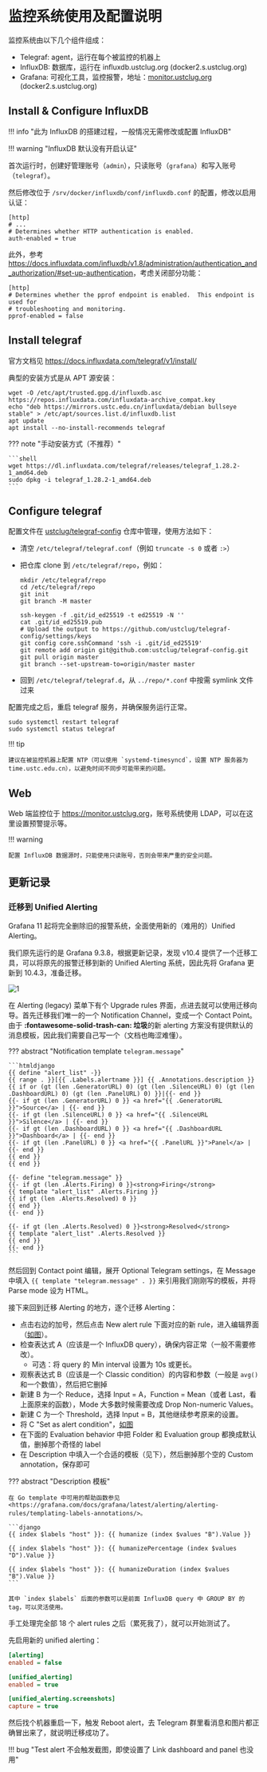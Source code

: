 # 监控系统使用及配置说明

监控系统由以下几个组件组成：

- Telegraf: agent，运行在每个被监控的机器上
- InfluxDB: 数据库，运行在 influxdb.ustclug.org (docker2.s.ustclug.org)
- Grafana: 可视化工具，监控报警，地址：[monitor.ustclug.org](https://monitor.ustclug.org) (docker2.s.ustclug.org)

## Install & Configure InfluxDB

!!! info "此为 InfluxDB 的搭建过程，一般情况无需修改或配置 InfluxDB"

!!! warning "InfluxDB 默认没有开启认证"

首次运行时，创建好管理账号（`admin`），只读账号（`grafana`）和写入账号（`telegraf`）。

然后修改位于 `/srv/docker/influxdb/conf/influxdb.conf` 的配置，修改以启用认证：

```shell title="/srv/docker/influxdb/conf/influxdb.conf"
[http]
# ...
# Determines whether HTTP authentication is enabled.
auth-enabled = true
```

此外，参考 <https://docs.influxdata.com/influxdb/v1.8/administration/authentication_and_authorization/#set-up-authentication>，考虑关闭部分功能：

```shell title="/srv/docker/influxdb/conf/influxdb.conf"
[http]
# Determines whether the pprof endpoint is enabled.  This endpoint is used for
# troubleshooting and monitoring.
pprof-enabled = false
```

## Install telegraf

官方文档见 <https://docs.influxdata.com/telegraf/v1/install/>

典型的安装方式是从 APT 源安装：

```shell
wget -O /etc/apt/trusted.gpg.d/influxdb.asc https://repos.influxdata.com/influxdata-archive_compat.key
echo "deb https://mirrors.ustc.edu.cn/influxdata/debian bullseye stable" > /etc/apt/sources.list.d/influxdb.list
apt update
apt install --no-install-recommends telegraf
```

??? note "手动安装方式（不推荐）"

    ```shell
    wget https://dl.influxdata.com/telegraf/releases/telegraf_1.28.2-1_amd64.deb
    sudo dpkg -i telegraf_1.28.2-1_amd64.deb
    ```

## Configure telegraf

配置文件在 [ustclug/telegraf-config](https://github.com/ustclug/telegraf-config) 仓库中管理，使用方法如下：

- 清空 `/etc/telegraf/telegraf.conf`（例如 `truncate -s 0` 或者 `:>`）
- 把仓库 clone 到 `/etc/telegraf/repo`，例如：

    ```shell
    mkdir /etc/telegraf/repo
    cd /etc/telegraf/repo
    git init
    git branch -M master

    ssh-keygen -f .git/id_ed25519 -t ed25519 -N ''
    cat .git/id_ed25519.pub
    # Upload the output to https://github.com/ustclug/telegraf-config/settings/keys
    git config core.sshCommand 'ssh -i .git/id_ed25519'
    git remote add origin git@github.com:ustclug/telegraf-config.git
    git pull origin master
    git branch --set-upstream-to=origin/master master
    ```

- 回到 `/etc/telegraf/telegraf.d`，从 `../repo/*.conf` 中按需 symlink 文件过来

配置完成之后，重启 telegraf 服务，并确保服务运行正常。

```shell
sudo systemctl restart telegraf
sudo systemctl status telegraf
```

!!! tip

    建议在被监控机器上配置 NTP（可以使用 `systemd-timesyncd`，设置 NTP 服务器为 time.ustc.edu.cn），以避免时间不同步可能带来的问题。

## Web

Web 端监控位于 <https://monitor.ustclug.org>，账号系统使用 LDAP，可以在这里设置预警提示等。

!!! warning

    配置 InfluxDB 数据源时，只能使用只读账号，否则会带来严重的安全问题。

## 更新记录

### 迁移到 Unified Alerting

Grafana 11 起将完全删除旧的报警系统，全面使用新的（难用的）Unified Alerting。

我们原先运行的是 Grafana 9.3.8，根据更新记录，发现 v10.4 提供了一个迁移工具，可以将原先的报警迁移到新的 Unified Alerting 系统，因此先将 Grafana 更新到 10.4.3，准备迁移。

![1](https://ftp.lug.ustc.edu.cn/misc/grafana-alert-upgrade/upgrade-list.png)

在 Alerting (legacy) 菜单下有个 Upgrade rules 界面，点进去就可以使用迁移向导。首先迁移我们唯一的一个 Notification Channel，变成一个 Contact Point。由于 **:fontawesome-solid-trash-can: 垃圾**的新 alerting 方案没有提供默认的消息模板，因此我们需要自己写一个（文档也晦涩难懂）。

??? abstract "Notification template `telegram.message`"

    ```htmldjango
    {{ define "alert_list" -}}
    {{ range . }}[{{ .Labels.alertname }}] {{ .Annotations.description }}
    {{ if or (gt (len .GeneratorURL) 0) (gt (len .SilenceURL) 0) (gt (len .DashboardURL) 0) (gt (len .PanelURL) 0) }}|{{- end }}
    {{- if gt (len .GeneratorURL) 0 }} <a href="{{ .GeneratorURL }}">Source</a> | {{- end }}
    {{- if gt (len .SilenceURL) 0 }} <a href="{{ .SilenceURL }}">Silence</a> | {{- end }}
    {{- if gt (len .DashboardURL) 0 }} <a href="{{ .DashboardURL }}">Dashboard</a> | {{- end }}
    {{- if gt (len .PanelURL) 0 }} <a href="{{ .PanelURL }}">Panel</a> | {{- end }}
    {{ end }}
    {{ end }}

    {{- define "telegram.message" }}
    {{- if gt (len .Alerts.Firing) 0 }}<strong>Firing</strong>
    {{ template "alert_list" .Alerts.Firing }}
    {{ if gt (len .Alerts.Resolved) 0 }}
    {{ end }}
    {{- end }}

    {{- if gt (len .Alerts.Resolved) 0 }}<strong>Resolved</strong>
    {{ template "alert_list" .Alerts.Resolved }}
    {{ end }}
    {{- end }}
    ```

然后回到 Contact point 编辑，展开 Optional Telegram settings，在 Message 中填入 `{{ template "telegram.message" . }}` 来引用我们刚刚写的模板，并将 Parse mode 设为 HTML。

接下来回到迁移 Alerting 的地方，逐个迁移 Alerting：

- 点击右边的加号，然后点击 New alert rule 下面对应的新 rule，进入编辑界面（[如图](https://ftp.lug.ustc.edu.cn/misc/grafana-alert-upgrade/auto-upgrade-result.png)）。
- 检查表达式 A（应该是一个 InfluxDB query），确保内容正常（一般不需要修改）。
    - 可选：将 query 的 Min interval 设置为 10s 或更长。
- 观察表达式 B（应该是一个 Classic condition）的内容和参数（一般是 `avg()` 和一个数值），然后把它删掉
- 新建 B 为一个 Reduce，选择 Input = A，Function = Mean（或者 Last，看上面原来的函数），Mode 大多数时候需要改成 Drop Non-numeric Values。
- 新建 C 为一个 Threshold，选择 Input = B，其他继续参考原来的设置。
- 将 C "Set as alert condition"，[如图](https://ftp.lug.ustc.edu.cn/misc/grafana-alert-upgrade/rewrite-conditions-and-evaluation.png)
- 在下面的 Evaluation behavior 中把 Folder 和 Evaluation group 都换成默认值，删掉那个奇怪的 label
- 在 Description 中填入一个合适的模板（见下），然后删掉那个空的 Custom annotation，保存即可

??? abstract "Description 模板"

    在 Go template 中可用的帮助函数参见 <https://grafana.com/docs/grafana/latest/alerting/alerting-rules/templating-labels-annotations/>。

    ```django
    {{ index $labels "host" }}: {{ humanize (index $values "B").Value }}

    {{ index $labels "host" }}: {{ humanizePercentage (index $values "D").Value }}

    {{ index $labels "host" }}: {{ humanizeDuration (index $values "B").Value }}
    ```

    其中 `index $labels` 后面的参数可以是前面 InfluxDB query 中 GROUP BY 的 tag，可以灵活使用。

手工处理完全部 18 个 alert rules 之后（累死我了），就可以开始测试了。

先启用新的 unified alerting：

```ini title="/srv/docker/grafana/conf/grafana.ini"
[alerting]
enabled = false

[unified_alerting]
enabled = true

[unified_alerting.screenshots]
capture = true
```

然后找个机器重启一下，触发 Reboot alert，去 Telegram 群里看消息和图片都正确冒出来了，就说明迁移成功了。

!!! bug "Test alert 不会触发截图，即使设置了 Link dashboard and panel 也没用"

